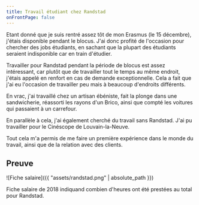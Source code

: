 ```yaml
---
title: Travail étudiant chez Randstad
onFrontPage: false
---
```


Etant donné que je suis rentré assez tôt de mon Erasmus (le 15 décembre), j'étais disponible pendant le blocus. J'ai donc profité de l'occasion pour chercher des jobs étudiants, en sachant que la plupart des étudiants seraient indisponible car en train d'étudier.

Travailler pour Randstad pendant la période de blocus est assez intéressant, car plutôt que de travailler tout le temps au même endroit, j'étais appelé en renfort en cas de demande exceptionnelle. Cela a fait que j'ai eu l'occasion de travailler peu mais à beaucoup d'endroits différents.

En vrac, j'ai travaillé chez un artisan ébéniste, fait la plonge dans une sandwicherie, réassorti les rayons d'un Brico, ainsi que compté les voitures qui passaient à un carrefour.

En parallèle à cela, j'ai également cherché du travail sans Randstad. J'ai pu travailler pour le Cinéscope de Louvain-la-Neuve.

Tout cela m'a permis de me faire un première expérience dans le monde du travail, ainsi que de la relation avec des clients.

<!--more-->
## Preuve
![Fiche salaire]({{ "assets/randstad.png" | absolute_path }})

Fiche salaire de 2018 indiquand combien d'heures ont été prestées au total pour Randstad.
